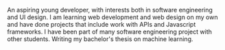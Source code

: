An aspiring young developer, with interests both in software engineering and UI design. I am learning web development and web design on my own and have done projects that include work with APIs and Javascript frameworks. I have been part of many software engineering project with other students. Writing my bachelor's thesis on machine learning.
